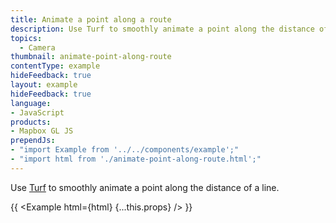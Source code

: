 ```yaml
---
title: Animate a point along a route
description: Use Turf to smoothly animate a point along the distance of a line.
topics:
  - Camera
thumbnail: animate-point-along-route
contentType: example
hideFeedback: true
layout: example
hideFeedback: true
language:
- JavaScript
products:
- Mapbox GL JS
prependJs:
- "import Example from '../../components/example';"
- "import html from './animate-point-along-route.html';"
---
```


Use [Turf](http://turfjs.org/) to smoothly animate a point along the distance of a line.

{{ <Example html={html} {...this.props} /> }}
